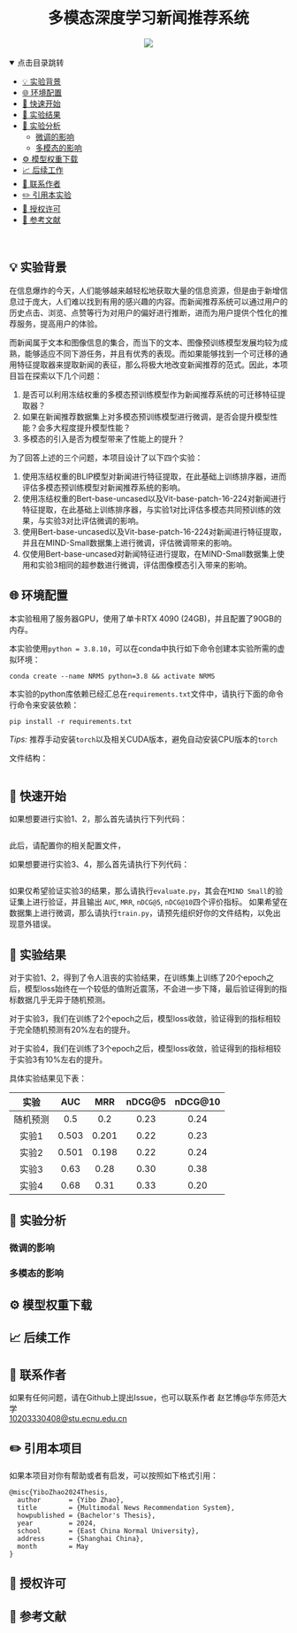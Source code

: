 <!--
 * @Description: 
 * @Author: Yibo Zhao
 * @Date: 2024-05-07 16:51:24
-->
<h1 align="center">多模态深度学习新闻推荐系统</h1>
<div align="center">
    <a href="./LICENSE">
      <img src="https://img.shields.io/badge/license-Apache--2.0-yellow">
    </a>
</div>
<br>
<details open="open">
<summary>点击目录跳转</summary>

- <a href="#-实验背景" target="_Self">💡 实验背景</a>
- <a href="#-环境配置" target="_Self">🌐 环境配置</a>
- <a href="#-快速开始" target="_Self">🚀 快速开始</a>
- <a href="#-实验结果" target="_Self">🍎 实验结果</a>
- <a href="#-实验分析" target="_Self">📖 实验分析</a>
  - <a href="#微调的影响" target="_Self">微调的影响</a>
  - <a href="#多模态的影响" target="_Self">多模态的影响</a>
- <a href="#-模型权重下载" target="_Self">⚙️ 模型权重下载</a>
- <a href="#-后续工作" target="_Self">📈 后续工作</a>
- <a href="#-联系作者" target="_Self">🧲 联系作者</a>
- <a href="#-引用本实验" target="_Self">✏️ 引用本实验</a>
- <a href="#-授权许可" target="_Self">🔐 授权许可</a>
- <a href="#-参考文献" target="_Self">🔗 参考文献</a>

</details>
<br>

## 💡 实验背景

在信息爆炸的今天，人们能够越来越轻松地获取大量的信息资源，但是由于新增信息过于庞大，人们难以找到有用的感兴趣的内容。而新闻推荐系统可以通过用户的历史点击、浏览、点赞等行为对用户的偏好进行推断，进而为用户提供个性化的推荐服务，提高用户的体验。<br>

而新闻属于文本和图像信息的集合，而当下的文本、图像预训练模型发展均较为成熟，能够适应不同下游任务，并且有优秀的表现。而如果能够找到一个可迁移的通用特征提取器来提取新闻的表征，那么将极大地改变新闻推荐的范式。因此，本项目旨在探索以下几个问题：<br>

1. 是否可以利用冻结权重的多模态预训练模型作为新闻推荐系统的可迁移特征提取器？
2. 如果在新闻推荐数据集上对多模态预训练模型进行微调，是否会提升模型性能？会多大程度提升模型性能？
3. 多模态的引入是否为模型带来了性能上的提升？<br>

为了回答上述的三个问题，本项目设计了以下四个实验：<br>

1. 使用冻结权重的BLIP模型对新闻进行特征提取，在此基础上训练排序器，进而评估多模态预训练模型对新闻推荐系统的影响。
2. 使用冻结权重的Bert-base-uncased以及Vit-base-patch-16-224对新闻进行特征提取，在此基础上训练排序器，与实验1对比评估多模态共同预训练的效果，与实验3对比评估微调的影响。
3. 使用Bert-base-uncased以及Vit-base-patch-16-224对新闻进行特征提取，并且在MIND-Small数据集上进行微调，评估微调带来的影响。
4. 仅使用Bert-base-uncased对新闻特征进行提取，在MIND-Small数据集上使用和实验3相同的超参数进行微调，评估图像模态引入带来的影响。<br>

## 🌐 环境配置

本实验租用了服务器GPU，使用了单卡RTX 4090 (24GB)，并且配置了90GB的内存。<br>

本实验使用`python = 3.8.10`，可以在conda中执行如下命令创建本实验所需的虚拟环境：
```
conda create --name NRMS python=3.8 && activate NRMS
```

本实验的python库依赖已经汇总在`requirements.txt`文件中，请执行下面的命令行命令来安装依赖：
```
pip install -r requirements.txt
```

*Tips:* 推荐手动安装`torch`以及相关CUDA版本，避免自动安装CPU版本的`torch`

文件结构：
```
```

## 🚀 快速开始

如果想要进行实验1、2，那么首先请执行下列代码：
```
```
此后，请配置你的相关配置文件，


如果想要进行实验3、4，那么首先请执行下列代码：
```
```
如果仅希望验证实验3的结果，那么请执行`evaluate.py`，其会在`MIND Small`的验证集上进行验证，并且输出 `AUC`, `MRR`, `nDCG@5`, `nDCG@10`四个评价指标。
如果希望在数据集上进行微调，那么请执行`train.py`，请预先组织好你的文件结构，以免出现意外错误。

## 🍎 实验结果

对于实验1、2，得到了令人沮丧的实验结果，在训练集上训练了20个epoch之后，模型loss始终在一个较低的值附近震荡，不会进一步下降，最后验证得到的指标数据几乎无异于随机预测。<br>

对于实验3，我们在训练了2个epoch之后，模型loss收敛，验证得到的指标相较于完全随机预测有20%左右的提升。<br>

对于实验4，我们在训练了3个epoch之后，模型loss收敛，验证得到的指标相较于实验3有10%左右的提升。<br>

具体实验结果见下表：<br>

| 实验 | AUC | MRR | nDCG@5 | nDCG@10 |
|:----:|:---:|:---:|:------:|:------:|
| 随机预测 | 0.5 | 0.2 | 0.23 | 0.24 |
| 实验1 | 0.503 | 0.201 | 0.22 | 0.23 |
| 实验2 | 0.501 | 0.198 | 0.22 | 0.24 |
| 实验3 | 0.63 | 0.28 | 0.30 | 0.38 |
| 实验4 | 0.68 | 0.31 | 0.33 | 0.20 |

## 📖 实验分析

### 微调的影响

### 多模态的影响

## ⚙️ 模型权重下载

## 📈 后续工作

## 🧲 联系作者

如果有任何问题，请在Github上提出Issue，也可以联系作者 赵艺博@华东师范大学<br>
10203330408@stu.ecnu.edu.cn

## ✏️ 引用本项目

如果本项目对你有帮助或者有启发，可以按照如下格式引用：<br>
```
@misc{YiboZhao2024Thesis,
  author       = {Yibo Zhao},
  title        = {Multimodal News Recommendation System},
  howpublished = {Bachelor's Thesis},
  year         = 2024,
  school       = {East China Normal University},
  address      = {Shanghai China},
  month        = May
}
```

## 🔐 授权许可

## 🔗 参考文献
